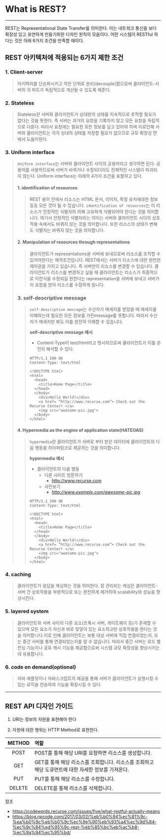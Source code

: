 # What is REST?

___

REST는 Representational State Transfer를 의미한다. 이는 네트워크 통신을 보다 확장성 있고 유연하게 만들기위한 디자인 원칙의 모음이다. 어떤 시스템이 RESTful 하다는 것은 아래 6가지 조건을 만족할 때이다.



## REST 아키텍처에 적용되는 6가지 제한 조건

### 1. Client-server

>  아키텍처를 단순화시키고 작은 단위로 분리(decouple)함으로써 클라이언트-서버의 각 파트가 독립적으로 개선될 수 있도록 해준다.



### 2. Stateless

> Stateless란 서버와 클라이언트가 상대방의 상태를 지속적으로 추적할 필요가 없다는 것을 뜻한다. 즉 서버는 과거의 요청을 기록하지 않고 모든 요청을 독립적으로 다룬다. 따라서 요청에는 필요한 모든 정보를 담고 있어야 하며 이로인해 서버와 클라이언트는 각각 상대의 상태를 저장할 필요가 없으므로 규모 확장성 면에서 도움이된다.



### 3. Uniform interface

> `Uniform interface`는 서버와 클라이언트 사이의 공용어라고 생각하면 된다. 공용어를 사용하므로써 서버가 바뀌거나 수정되더라도 전체적인 시스템이 파괴되지 않는다. Uniform interface는 아래의 4가지 조건을 포함하고 있다.
>
> #### 1. identification of resources
>
> > REST 용어 안에서 리소스는 HTML 문서, 이미지, 특정 유저에대한 정보 등등 모든 것이 될 수 있습니다. `identification of resources`는 이 리소스가 안정적인 식별자의 의해 고유하게 식별되어야 한다는 것을 의미합니다. 여기서 안정적인 식별자라는 의미는 서버와 클라이언트 사이의 상호작용 속에서도 바뀌지 않는 것을 의미합니다. 또한 리소스의 상태가 변해도 식별자는 바뀌지 않는 것을 의미합니다.
>
> 
>
> #### 2. Manipulation of resources through representations
>
> > 클라이언트가 representations을 서버에 보내므로써 리소스를 조작할 수 있어야한다는 제약조건입니다. REST에서는 서버가 리소스에 대한 완전한 제어권을 가지고 있습니다. 즉 서버만이 리소스를 변경할 수 있습니다. 클라이언트가 리소스를 변경하고 싶을 때 클라이언트는 리소스가 최종적으로 이런식을 수정되길 원한다는 representation을 서버에 보내고 서버가 이 요청을 받아 리소스를 수정하게 됩니다.
>
> 
>
> ### 3. self-descriptive message
>
> > `self-descriptive message`는 수신자가 메세지를 받았을 때 메세지를 이해하는데 필요한 모든 정보를 가진message를 뜻합니다. 따라서 수신자가 메세지만 봐도 이를 완전히 이해할 수 있습니다. 
> >
> > **self-descriptive message 예시**
> >
> > * Content-Type이  text/html라고 명시하므로써 클라이언트가 이를 온전히 해석할 수 있다.
> >
> > ```http
> > HTTP/1.1 200 OK
> > Content-Type: text/html
> > 
> > <!DOCTYPE html>
> > <html>
> >   <head>
> >     <title>Home Page</title>
> >   </head>
> >   </body>
> >     <div>Hello World!</div>
> >     <a href= “http://www.recurse.com”> Check out the Recurse Center! </a>
> >     <img src="awesome-pic.jpg">
> >   </body>
> > </html>
> > ```
>
> 
>
> #### 4. Hypermedia as the engine of application state(HATEOAS)
>
> > `hypermedia`란 클라이언트가 서버로 부터 받은 데이터에 클라이언트의 다음 행동을 하이퍼링크로 제공하는 것을 의미합니다.
> >
> > **hypermedia 예시**
> >
> > * 클라이언트의 다음 행동
> >   * 다른 사이트 방문하기
> >     * http://www.recurse.com
> >   * 사진보기
> >     * *http://www.example.com/awesome-pic.jpg*
> >
> > ```http
> > HTTP/1.1 200 OK
> > Content-Type: text/html
> > 
> > <!DOCTYPE html>
> > <html>
> >   <head>
> >     <title>Home Page</title>
> >   </head>
> >   </body>
> >     <div>Hello World!</div>
> >     <a href= “http://www.recurse.com”> Check out the Recurse Center! </a>
> >     <img src="awesome-pic.jpg">
> >   </body>
> > </html>
> > ```
> >
> > 



### 4. caching

> 클라이언트가 응답을 캐싱하는 것을 의미한다. 잘 관리되는 캐싱은 클라이언트-서버 간 상호작용을 부분적으로 또는 완전하게 제거하여 scalability와 성능을 향상시킨다.



### 5. layered system

> 클라이언트와 서버 사이의 다른 요소(프록시 서버, 게이트웨이 등)가 존재할 수 있으며 모든 요소가 자신과 바로 맞닿아 있는 요소하고만 상호작용을 한다는 것을 의미합니다.이로 인해 클라이언트는 보통 대상 서버에 직접 연결되었는지, 또는 중간 서버를 통해 연결되었는지를 알 수 없습니다. 따라서 중간 서버는 로드 밸런싱 기능이나 공유 캐시 기능을 제공함으로써 시스템 규모 확장성을 향상시키는 데 유용합니다.



### 6. code on demand(optional)

> 자바 애플릿이나 자바스크립트의 제공을 통해 서버가 클라이언트가 실행시킬 수 있는 로직을 전송하여 기능을 확장시킬 수 있다.



___



## REST API 디자인 가이드

1. URI는 정보의 자원을 표현해야 한다

2. 자원에 대한 행위는 HTTP Method로 표현한다.

| METHOD | 역할                                                         |
| :----: | :----------------------------------------------------------- |
|  POST  | POST를 통해 해당 URI를 요청하면 리소스를 생성합니다.         |
|  GET   | GET를 통해 해당 리소스를 조회합니다. 리소스를 조회하고 해당 도큐먼트에 대한 자세한 정보를 가져온다. |
|  PUT   | PUT를 통해 해당 리소스를 수정합니다.                         |
| DELETE | DELETE를 통해 리소스를 삭제합니다.                           |



참조

* https://codewords.recurse.com/issues/five/what-restful-actually-means
* https://blog.npcode.com/2017/03/02/%eb%b0%94%ec%81%9c-%ea%b0%9c%eb%b0%9c%ec%9e%90%eb%93%a4%ec%9d%84-%ec%9c%84%ed%95%9c-rest-%eb%85%bc%eb%ac%b8-%ec%9a%94%ec%95%bd/

